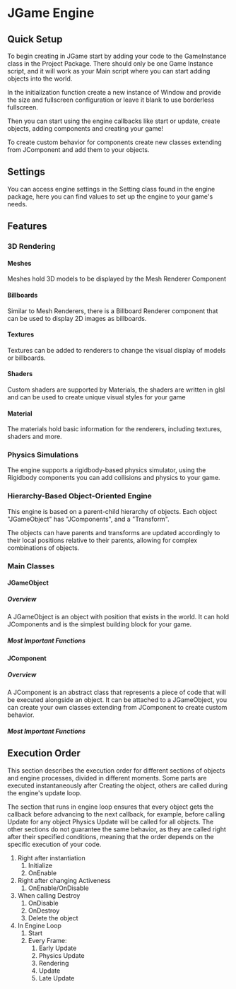 # JGame Engine

## Quick Setup
To begin creating in JGame start by adding your code to the GameInstance class in the Project Package. There should only be one Game Instance script, and it will work as your Main script where you can start adding objects into the world.


In the initialization function create a new instance of Window and provide the size and fullscreen configuration or leave it blank to use borderless fullscreen.

Then you can start using the engine callbacks like start or update, create objects, adding components and creating your game!

To create custom behavior for components create new classes extending from JComponent and add them to your objects.

## Settings
You can access engine settings in the Setting class found in the engine package, here you can find values to set up the engine to your game's needs.

## Features

### 3D Rendering

#### Meshes
Meshes hold 3D models to be displayed by the Mesh Renderer Component
#### Billboards
Similar to Mesh Renderers, there is a Billboard Renderer component that can be used to display 2D images as billboards.
#### Textures
Textures can be added to renderers to change the visual display of models or billboards.
#### Shaders
Custom shaders are supported by Materials, the shaders are written in glsl and can be used to create unique visual styles for your game
#### Material
The materials hold basic information for the renderers, including textures, shaders and more.
### Physics Simulations
The engine supports a rigidbody-based physics simulator, using the Rigidbody components you can add collisions and physics to your game.
### Hierarchy-Based Object-Oriented Engine
This engine is based on a parent-child hierarchy of objects.
Each object "JGameObject" has "JComponents", and a "Transform".

The objects can have parents and transforms are updated accordingly to their local positions relative to their parents, allowing for complex combinations of objects.
### Main Classes

#### JGameObject
##### Overview
A JGameObject is an object with position that exists in the world. It can hold JComponents and is the simplest building block for your game.

##### Most Important Functions

#### JComponent
##### Overview
A JComponent is an abstract class that represents a piece of code that will be executed alongside an object. It can be attached to a JGameObject, you can create your own classes extending from JComponent to create custom behavior.
##### Most Important Functions


## Execution Order
This section describes the execution order for different sections of objects and engine processes, divided in different moments. Some parts are executed instantaneously after Creating the object, others are called during the engine's update loop.

The section that runs in engine loop ensures that every object gets the callback before advancing to the next callback, for example, before calling Update for any object Physics Update will be called for all objects.
The other sections do not guarantee the same behavior, as they are called right after their specified conditions, meaning that the order depends on the specific execution of your code.
1. Right after instantiation
   1. Initialize
   2. OnEnable
2. Right after changing Activeness
    1. OnEnable/OnDisable
3. When calling Destroy
    1. OnDisable
    2. OnDestroy
    3. Delete the object
4. In Engine Loop
   1. Start
   2. Every Frame:
      1. Early Update
      2. Physics Update
      3. Rendering
      4. Update
      5. Late Update

